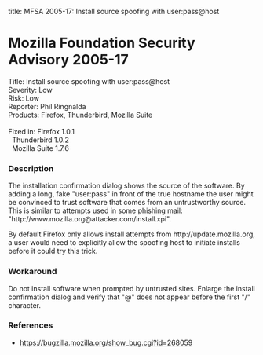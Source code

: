 title: MFSA 2005-17: Install source spoofing with user:pass@host

<h1>Mozilla Foundation Security Advisory 2005-17</h1>

<p><span class="label">Title:</span>      Install source spoofing with user:pass@host<br/>
<span class="label">Severity:</span>   Low<br/>
<span class="label">Risk:</span>       Low<br/>
<span class="label">Reporter:</span>   Phil Ringnalda<br/>
<span class="label">Products:</span>   Firefox, Thunderbird, Mozilla Suite<br/>
<br/>
<span class="label">Fixed in:</span>   Firefox 1.0.1<br/>
<span class="label">&#160;</span>      Thunderbird 1.0.2<br/>
<span class="label">&#160;</span>      Mozilla Suite 1.7.6</p>

<h3>Description</h3>

<p>The installation confirmation dialog shows the source of the software.
By adding a long, fake "user:pass" in front of the true hostname the
user might be convinced to trust software that comes from an untrustworthy
source. This is similar to attempts used in some phishing mail:
"http://www.mozilla.org@attacker.com/install.xpi".</p>

<p>By default Firefox only allows install attempts from http://update.mozilla.org,
a user would need to explicitly allow the spoofing host to initiate
installs before it could try this trick.</p>

<h3>Workaround</h3>

<p>Do not install software when prompted by untrusted sites. Enlarge
the install confirmation dialog and verify that "@" does not
appear before the first "/" character.</p>

<h3>References</h3>

<ul>
<li><a href="https://bugzilla.mozilla.org/show_bug.cgi?id=268059">
https://bugzilla.mozilla.org/show_bug.cgi?id=268059</a></li>
</ul>




